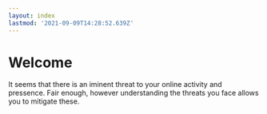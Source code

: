 ```yaml
---
layout: index
lastmod: '2021-09-09T14:28:52.639Z'
---
```

# Welcome

It seems that there is an iminent threat to your online activity and pressence.
Fair enough, however understanding the threats you face allows you to mitigate these.
